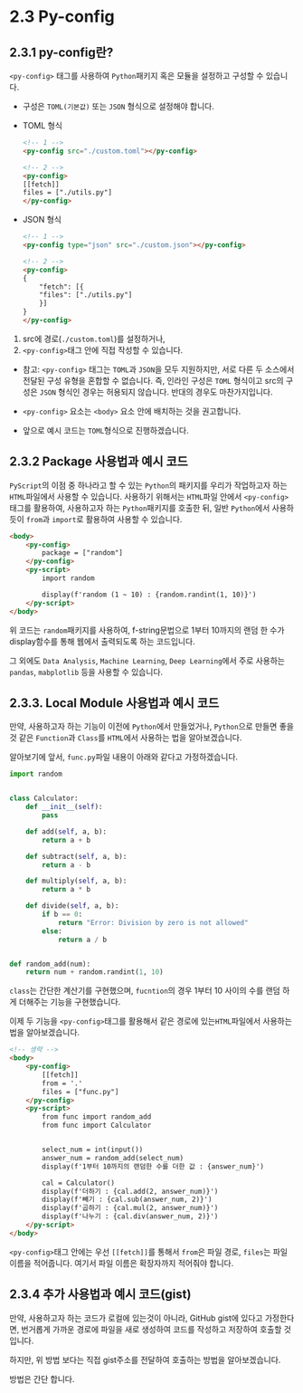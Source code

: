 # 2.3 Py-config

## 2.3.1 py-config란?
`<py-config>` 태그를 사용하여 `Python`패키지 혹은 모듈을 설정하고 구성할 수 있습니다. 


- 구성은 `TOML(기본값)` 또는 `JSON` 형식으로 설정해야 합니다.

- TOML 형식
    ```html
    <!-- 1 -->
    <py-config src="./custom.toml"></py-config>
    
    <!-- 2 -->
    <py-config>
    [[fetch]]
    files = ["./utils.py"]
    </py-config>
    ```

- JSON 형식
    ```html
    <!-- 1 -->
    <py-config type="json" src="./custom.json"></py-config>

    <!-- 2 -->
    <py-config>
    {
        "fetch": [{
        "files": ["./utils.py"]
        }]
    }
    </py-config>
    ```
    
1. src에 경로(`./custom.toml`)를 설정하거나,
2. `<py-config>`태그 안에 직접 작성할 수 있습니다. 


- 참고: `<py-config>` 태그는 `TOML`과 `JSON`을 모두 지원하지만, 서로 다른 두 소스에서 전달된 구성 유형을 혼합할 수 없습니다. 즉, 인라인 구성은 `TOML` 형식이고 src의 구성은 `JSON` 형식인 경우는 허용되지 않습니다. 반대의 경우도 마찬가지입니다.

- `<py-config>` 요소는 `<body>` 요소 안에 배치하는 것을 권고합니다.

- 앞으로 예시 코드는 `TOML`형식으로 진행하겠습니다.

## 2.3.2 Package 사용법과 예시 코드
`PyScript`의 이점 중 하나라고 할 수 있는 `Python`의 패키지를 우리가 작업하고자 하는 `HTML`파일에서 사용할 수 있습니다.
사용하기 위해서는 `HTML`파일 안에서 `<py-config>`태그를 활용하여, 사용하고자 하는 `Python`패키지를 호출한 뒤, 일반 `Python`에서 사용하듯이 `from`과 `import`로 활용하여 사용할 수 있습니다.

```html
<body>
    <py-config>
        package = ["random"]
    </py-config>
    <py-script>
        import random

        display(f'random (1 ~ 10) : {random.randint(1, 10)}')
    </py-script>
</body>
```
위 코드는 `random`패키지를 사용하여, f-string문법으로 1부터 10까지의 랜덤 한 수가 display함수를 통해 웹에서 출력되도록 하는 코드입니다.

그 외에도 `Data Analysis`, `Machine Learning`, `Deep Learning`에서 주로 사용하는 `pandas`, `mabplotlib` 등을 사용할 수 있습니다.

## 2.3.3. Local Module 사용법과 예시 코드
만약, 사용하고자 하는 기능이 이전에 `Python`에서 만들었거나, `Python`으로 만들면 좋을 것 같은 `Function`과 `Class`를 `HTML`에서 사용하는 법을 알아보겠습니다.

알아보기에 앞서, `func.py`파일 내용이 아래와 같다고 가정하겠습니다.
```py
import random


class Calculator:
    def __init__(self):
        pass

    def add(self, a, b):
        return a + b

    def subtract(self, a, b):
        return a - b

    def multiply(self, a, b):
        return a * b

    def divide(self, a, b):
        if b == 0:
            return "Error: Division by zero is not allowed"
        else:
            return a / b


def random_add(num):
    return num + random.randint(1, 10)
```
`class`는 간단한 계산기를 구현했으며, `fucntion`의 경우 1부터 10 사이의 수를 랜덤 하게 더해주는 기능을 구현했습니다. 

이제 두 기능을 `<py-config>`태그를 활용해서 같은 경로에 있는`HTML`파일에서 사용하는 법을 알아보겠습니다.

```html
<!-- 생략 -->
<body>
    <py-config>
        [[fetch]]
        from = '.'
        files = ["func.py"]
    </py-config>
    <py-script>
        from func import random_add
        from func import Calculator


        select_num = int(input())
        answer_num = random_add(select_num)
        display(f'1부터 10까지의 랜덤한 수를 더한 값 : {answer_num}')

        cal = Calculator()
        display(f'더하기 : {cal.add(2, answer_num)}')
        display(f'빼기 : {cal.sub(answer_num, 2)}')
        display(f'곱하기 : {cal.mul(2, answer_num)}')
        display(f'나누기 : {cal.div(answer_num, 2)}')
    </py-script>
</body>
```

`<py-config>`태그 안에는 우선 `[[fetch]]`를 통해서 `from`은 파일 경로, `files`는 파일 이름을 적어줍니다.
여기서 파일 이름은 확장자까지 적어줘야 합니다.


## 2.3.4 추가 사용법과 예시 코드(gist)
만약, 사용하고자 하는 코드가 로컬에 있는것이 아니라, GitHub gist에 있다고 가정한다면, 번거롭게 가까운 경로에 파일을 새로 생성하여 코드를 작성하고 저장하여 호출할 것입니다.

하지만, 위 방법 보다는 직접 gist주소를 전달하여 호출하는 방법을 알아보겠습니다.

방법은 간단 합니다.

<!-- 이미지 추가하여 설명, 이전 내용 보충 -->